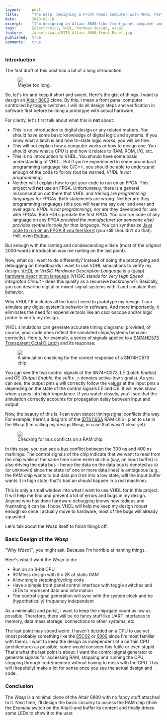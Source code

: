 ```yaml
---
layout:     post
title:      "The Wasp: Designing a Front Panel Computer with VHDL, Part 1"
date:       2019-02-10
excerpt:    "I'm designing an Altair 8800-like front panel computer and will use VHDL to verify its functionalities"
tags:       [electronics, VHDL, hardwae design, wasp]
feature:    /assets/wasp/MITS_Altair_8800_Front_Panel.jpg
published:  true
comments:   true
---
```

### Introduction
The first draft of this post had a bit of a long introduction.

<figure>
    <a href="{{ "/assets/wasp/tldr.png" | uri_escape | absolute_url }}">
        <img src="{{ "/assets/wasp/tldr.png" | uri_escape | absolute_url }}">
    </a>
    <figcaption>Maybe too long.</figcaption>
</figure>

So, let's try and keep it short and sweet. Here's the gist of things. I want to design an [Altair 8800][1] clone. By this, I mean a front panel computer controlled by toggle switches. I will do all design steps and verification in software first before building a prototype with actual hardware.

For clarity, let's first talk about what this is **not** about:

* This is no introduction to digital design or any related matters. You should have some basic knowledge of digital logic and systems. If you know what a latch is and how tri-state logic works, you will be fine.
* This will not explain how a computer works or how to design one. You should know what a CPU is and how it relates to RAM, ROM, I/O, etc.
* This is no introduction to VHDL. You should have some basic understanding of VHDL. But if you're experienced in some procedural programming language like C/C++, you should be able to understand enough of the code to follow (but be warned, *VHDL is not programming*).
* Neither will I explain how to get your code to run on an FPGA. This project will **not** use an FPGA. Unfortunately, there is a general misconception out there that VHDL and Verilog are *programming languages* for FPGAs. Both statements are wrong. Neither are they programming languages (this you will hear me say over and over and over again: _VHDL is not programming_), nor are they developed for use with FPGAs. Both HDLs predate the first FPGA. You can run code of any language on any FPGA *provided the manufacturer (or someone else) provides synthesis tools for that language*. You can synthesize [Java code to run on an FPGA if you feel like it][5] (you still shouldn't do that). Hell, even [Python][6].

But enough with the ranting and condescending elitism (most of the original 2000-words introduction was me ranting on the last point).

Now, what do I want to do differently? Instead of doing the prototyping and debugging on breadboards I want to use VDHL simulations to verify my design. [VHDL][2] or *VHSIC Hardware Description Language* is a (gasp) [hardware description language][3] (VHSIC stands for *Very High Speed Integrated Circuit* - does this qualify as a recursive backronym?). Basically, you can describe digital or mixed-signal systems with it and simulate their behavior.

Why VHDL? It includes all the tools I need to prototype my design. I can simulate any digital system's behavior in software. And more importantly, it eliminates the need for expensive tools like an oscilloscope and/or logic probe to verify my design.

VHDL simulations can generate accurate timing diagrams (provided, of course, your code does reflect the simulated chips/systems behavior correctly). Here's, for example, a series of signals applied to a [SN74HC573 Transparent Octal D Latch][4] and its response:

<figure>
    <a href="{{ "/assets/wasp/timingdiagramexample1.png" | uri_escape | absolute_url }}">
        <img src="{{ "/assets/wasp/timingdiagramexample1.png" | uri_escape | absolute_url }}">
    </a>
    <figcaption>A simulation checking for the correct response of a SN74HC573 chip</figcaption>
</figure>

You can see the two control signals of the SN74HC573, LE (*Latch Enable*) and <span style="text-decoration: overline">OE</span> (*Output Enable*; the suffix `_n` denotes active-low signals). As you can see, the output pins `q` will correctly follow the values at the input pins `d` depending on the state of the control signals LE and <span style="text-decoration: overline">OE</span>. It will even show when `q` goes into high-impedance. If you watch closely, you'll see that the simulation correctly accounts for propagation delay between input and output.

Now, the beauty of this is, I can even detect timing/signal conflicts this way. For example, here's a diagram of the [IDT6116SA][7] RAM chip I plan to use in the Wasp (I'm calling my design *Wasp*, in case that wasn't clear yet).

<figure>
    <a href="{{ "/assets/wasp/timingdiagramexample2.png" | uri_escape | absolute_url }}">
        <img src="{{ "/assets/wasp/timingdiagramexample2.png" | uri_escape | absolute_url }}">
    </a>
    <figcaption>Checking for bus conflicts on a RAM chip</figcaption>
</figure>

In this case, you can see a bus conflict between the 300 ns and 400 ns markings. The control signals of the chip indicate that we want to read from the chip while at the same time some external chip (say, an input buffer) is also driving the data bus - hence the data on the data bus is denoted as `XX` (or unknown) since the state (of one or more data lines) is ambiguous (e.g., the RAM chip wants to but data pin 0 `D0` into a low state, will the input buffer wants it in high state; that's bad an should happen in a real machine).

This is only a small window into what I want to use VHDL for in this project. It will help me find and prevent a lot of errors and bugs in my design. Anyone who has done hardware debugging knows how tedious and frustrating it can be. I hope VHDL will help me keep my design robust enough so once I actually move to hardware, most of the bugs will already squashed.

Let's talk about the *Wasp* itself to finish things off.

### Basic Design of the *Wasp*
"Why *Wasp*?", you might ask. Because I'm horrible at naming things.

Here's what I want the *Wasp* to do:

* Run on an 8-bit CPU
* ROMless design with 8 x 2K of static RAM
* Allow single stepping/cycling code
* Have a simple front panel control interface with toggle switches and LEDs to represent data and information
* The control signal generation will sync with the system clock and be (hypothetically) frequency independent

As a minimalist and purist, I want to keep the chip/gate count as low as possible. Therefore, there will be no fancy stuff like UART interfaces to memory, data mass storage, connections to other systems, etc.

The last point may sound weird. I haven't decided on a CPU to use yet (most probably something like the [65C02][8] or [6809][9] since I'm most familiar with them). I want to keep the design as independent of a certain CPU (architecture) as possible; some would consider this futile or even stupid. That's what the last point is about: I want the control signal generator to generate signals for accessing RAM, stopping and running the CPU, stepping through code/memory without having to mess with the CPU. This will (hopefully) make a lot for sense once you see the actual design and code.

### Conclusion
The *Wasp* is a minimal clone of the Altair 8800 with no fancy stuff attached to it. Next time, I'll design the basic circuitry to access the RAM chip (think the *Examine* switch on the Altair) and buffer its content and finally drives some LEDs to show it to the user.

[1]: https://en.wikipedia.org/wiki/Altair_8800
[2]: https://en.wikipedia.org/wiki/VHDL
[3]: https://en.wikipedia.org/wiki/Hardware_description_language
[4]: http://www.ti.com/lit/ds/symlink/sn74ahc573.pdf
[5]: http://www.jhdl.org
[6]: http://www.myhdl.org
[7]: https://www.idt.com/document/dst/6116sala-data-sheet
[8]: https://en.wikipedia.org/wiki/MOS_Technology_6502
[9]: https://en.wikipedia.org/wiki/Motorola_6809
